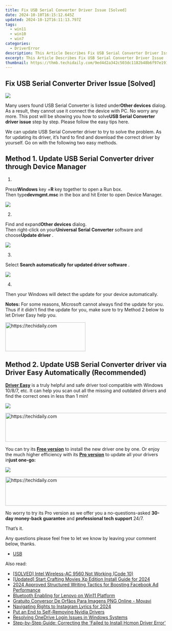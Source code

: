 ```yaml
---
title: Fix USB Serial Converter Driver Issue [Solved]
date: 2024-10-10T16:15:12.645Z
updated: 2024-10-12T16:11:13.797Z
tags:
  - win11
  - win10
  - win7
categories:
  - DriverError
description: This Article Describes Fix USB Serial Converter Driver Issue [Solved]
excerpt: This Article Describes Fix USB Serial Converter Driver Issue [Solved]
thumbnail: https://thmb.techidaily.com/9ed4d2a342c503dc1182b48b6f97e1914eb836100fe0df4621fadbbe35959f4b.jpg
---
```


## Fix USB Serial Converter Driver Issue [Solved]

![](https://images.drivereasy.com/wp-content/uploads/2017/06/1-25.png)

 Many users found USB Serial Converter is listed under**Other devices** dialog. As a result, they cannot use it connect the device with PC. No worry any more. This post will be showing you how to solve**USB Serial Converter driver issue**  step by step. Please follow the easy tips here.

 We can update USB Serial Converter driver to try to solve the problem. As for updating its driver, it’s hard to find and download the correct driver by yourself. Go on with the following two easy methods.

## **Method 1\. Update USB Serial Converter driver through Device Manager**

 1)  

 Press**Windows** key +**R** key together to open a Run box.  
 Then type**devmgmt.msc** in the box and hit Enter to open Device Manager.

![](https://images.drivereasy.com/wp-content/uploads/2017/06/win-10-dev-3.jpg)

 2)  

 Find and expand**Other devices** dialog.  
 Then right-click on your**Universal Serial Converter** software and choose**Update driver** .

![](https://images.drivereasy.com/wp-content/uploads/2017/06/2-27.png)

 3)  

 Select **Search automatically for updated driver software** .

![](https://images.drivereasy.com/wp-content/uploads/2017/06/3-27.png)

 4)  

 Then your Windows will detect the update for your device automatically.

**Notes:** For some reasons, Microsoft cannot always find the update for you. Thus if it didn’t find the update for you, make sure to try Method 2 below to let Driver Easy help you.

<!-- affiliate ads begin -->
<a href="https://bluettius.sjv.io/c/5597632/2139108/17108" target="_top" id="2139108">
  <img src="//a.impactradius-go.com/display-ad/17108-2139108" border="0" alt="https://techidaily.com" width="250" height="90"/>
</a>
<img height="0" width="0" src="https://bluettius.sjv.io/i/5597632/2139108/17108" style="position:absolute;visibility:hidden;" border="0" />
<!-- affiliate ads end -->

## **Method 2\. Update USB Serial Converter driver via Driver Easy Automatically (Recommended)**

**[Driver Easy](https://tools.techidaily.com/drivereasy/download/)**  is a truly helpful and safe driver tool compatible with Windows 10/8/7, etc. It can help you scan out all the missing and outdated drivers and find the correct ones in less than 1 min!

![](https://images.drivereasy.com/wp-content/uploads/2017/06/4-25.png)

<!-- affiliate ads begin -->
<a href="https://appsumo.8odi.net/c/5597632/2037335/7443" target="_top" id="2037335">
  <img src="//a.impactradius-go.com/display-ad/7443-2037335" border="0" alt="https://techidaily.com" width="728" height="90"/>
</a>
<img height="0" width="0" src="https://appsumo.8odi.net/i/5597632/2037335/7443" style="position:absolute;visibility:hidden;" border="0" />
<!-- affiliate ads end -->

 You can try its **[Free version](https://tools.techidaily.com/drivereasy/download/)**  to install the new driver one by one. Or enjoy the much higher efficiency with its **[Pro version](https://tools.techidaily.com/drivereasy/download/)**  to update all your drivers in**just one-go:**

![](https://images.drivereasy.com/wp-content/uploads/2017/06/5-23.png)

<!-- affiliate ads begin -->
<a href="https://aligracehair.sjv.io/c/5597632/2006960/19272" target="_top" id="2006960">
  <img src="//a.impactradius-go.com/display-ad/19272-2006960" border="0" alt="https://techidaily.com" width="728" height="90"/>
</a>
<img height="0" width="0" src="https://aligracehair.sjv.io/i/5597632/2006960/19272" style="position:absolute;visibility:hidden;" border="0" />
<!-- affiliate ads end -->

 No worry to try its Pro version as we offer you a no-questions-asked **30-day money-back guarantee**  and **professional tech support**  24/7\.

That’s it.

 Any questions please feel free to let we know by leaving your comment below, thanks.

* [USB](https://store.drivereasy.com/order/cart.php?PRODS=4731822&QTY=1&AFFILIATE=108875)

<ins class="adsbygoogle"
     style="display:block"
     data-ad-format="autorelaxed"
     data-ad-client="ca-pub-7571918770474297"
     data-ad-slot="1223367746"></ins>

<ins class="adsbygoogle"
     style="display:block"
     data-ad-client="ca-pub-7571918770474297"
     data-ad-slot="8358498916"
     data-ad-format="auto"
     data-full-width-responsive="true"></ins>

<span class="atpl-alsoreadstyle">Also read:</span>
<div><ul>
<li><a href="https://driver-error.techidaily.com/solved-intel-wireless-ac-9560-not-working-code-10/"><u>[SOLVED] Intel Wireless-AC 9560 Not Working (Code 10)</u></a></li>
<li><a href="https://fox-glue.techidaily.com/updated-start-crafting-movies-xp-edition-install-guide-for-2024/"><u>[Updated] Start Crafting Movies Xp Edition Install Guide for 2024</u></a></li>
<li><a href="https://facebook-videos.techidaily.com/2024-approved-structured-writing-tactics-for-boosting-facebook-ad-performance/"><u>2024 Approved Structured Writing Tactics for Boosting Facebook Ad Performance</u></a></li>
<li><a href="https://driver-error.techidaily.com/bluetooth-enabling-for-lenovo-on-win11-platform/"><u>Bluetooth Enabling for Lenovo on Win11 Platform</u></a></li>
<li><a href="https://vp-tips.techidaily.com/gratuito-conversor-de-orfaos-para-imagens-png-online-movavi/"><u>Gratuito Conversor De Orfãos Para Imagens PNG Online - Movavi</u></a></li>
<li><a href="https://instagram-video-recordings.techidaily.com/navigating-rights-to-instagram-lyrics-for-2024/"><u>Navigating Rights to Instagram Lyrics for 2024</u></a></li>
<li><a href="https://driver-error.techidaily.com/put-an-end-to-self-removing-nvidia-drivers/"><u>Put an End to Self-Removing Nvidia Drivers</u></a></li>
<li><a href="https://win11.techidaily.com/resolving-onedrive-login-issues-in-windows-systems/"><u>Resolving OneDrive Login Issues in Windows Systems</u></a></li>
<li><a href="https://driver-error.techidaily.com/step-by-step-guide-correcting-the-failed-to-install-hcmon-driver-error/"><u>Step-by-Step Guide: Correcting the 'Failed to Install Hcmon Driver Error'</u></a></li>
</ul></div>

